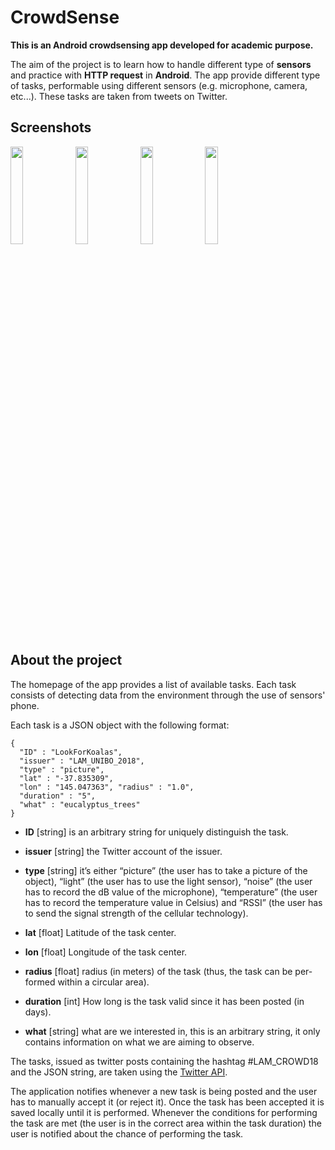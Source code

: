 # CrowdSense
**This is an Android crowdsensing app developed for academic purpose.**

The aim of the project is to learn how to handle different type of **sensors** and practice with **HTTP request** in **Android**.
The app provide different type of tasks, performable using different sensors (e.g. microphone, camera, etc...).
These tasks are taken from tweets on Twitter.

## Screenshots
<img width="20%" align="left" src="https://imgur.com/MFtkXB6">
<img width="20%" align="left" src="https://i.imgur.com/ceC7y1C.jpg">
<img width="20%" align="left" src="https://i.imgur.com/EEDgDwO.jpg">
<img width="20%" src="https://i.imgur.com/6IEm6R9.jpg">


## About the project
The homepage of the app provides a list of available tasks. 
Each task consists of detecting data from the environment through the use of sensors' phone.

Each task is a JSON object with the following format:
```       
{
  "ID" : "LookForKoalas", 
  "issuer" : "LAM_UNIBO_2018", 
  "type" : "picture",
  "lat" : "-37.835309",
  "lon" : "145.047363", "radius" : "1.0",
  "duration" : "5",
  "what" : "eucalyptus_trees"
}
```

* **ID** [string] is an arbitrary string for uniquely distinguish the task.

* **issuer** [string] the Twitter account of the issuer.

*  **type** [string] it’s either “picture” (the user has to take a picture of the object), “light” (the user has to use the light sensor), “noise” (the user has to record the dB value of the microphone), “temperature” (the user has to record the temperature value in Celsius) and “RSSI” (the user has to send the signal strength of the cellular technology).

* **lat** [float] Latitude of the task center.

* **lon** [float] Longitude of the task center.

* **radius** [float] radius (in meters) of the task (thus, the task can be per- formed within a circular area).

* **duration** [int] How long is the task valid since it has been posted (in days).

* **what** [string] what are we interested in, this is an arbitrary string, it only contains information on what we are aiming to observe.

The tasks, issued as twitter posts containing the hashtag #LAM_CROWD18 and the JSON string, are taken using the [Twitter API](https://developer.twitter.com/en/docs "Twitter API"). 

The application notifies whenever a new task is being posted and the user has to manually accept it (or reject it). Once the task has been accepted it is saved locally until it is performed. Whenever the conditions for performing the task are met (the user is in the correct area within the task duration) the user is notified about the chance of performing the task.


